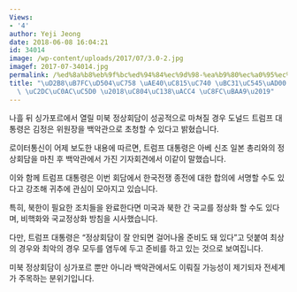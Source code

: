 ```yaml
---
Views:
- '4'
author: Yeji Jeong
date: 2018-06-08 16:04:21
id: 34014
image: /wp-content/uploads/2017/07/3.0-2.jpg
imagef: 2017-07-34014.jpg
permalink: /%ed%8a%b8%eb%9f%bc%ed%94%84%ec%9d%98-%ea%b9%80%ec%a0%95%ec%9d%80-%eb%b0%b1%ec%95%85%ea%b4%80-%ec%b4%88%ec%b2%ad-%ec%8b%9c%ec%82%ac%ec%97%90-%ec%a0%84%ec%84%b8%ea%b3%84-%ec%a3%bc%eb%aa%a9/
title: "\uD2B8\uB7FC\uD504\uC758 \uAE40\uC815\uC740 \uBC31\uC545\uAD00 \uCD08\uCCAD\
  \ \uC2DC\uC0AC\uC5D0 \u2018\uC804\uC138\uACC4 \uC8FC\uBAA9\u2019"
---
```


나흘 뒤 싱가포르에서 열릴 미북 정상회담이 성공적으로 마쳐질 경우 도널드 트럼프 대통령은 김정은 위원장을 백악관으로 초청할 수 있다고 밝혔습니다.

로이터통신이 어제 보도한 내용에 따르면, 트럼프 대통령은 아베 신조 일본 총리와의 정상회담을 마친 후 백악관에서 가진 기자회견에서 이같이 말했습니다.

이와 함께 트럼프 대통령은 이번 회담에서 한국전쟁 종전에 대한 합의에 서명할 수도 있다고 강조해 귀추에 관심이 모아지고 있습니다.

특히, 북한이 필요한 조치들을 완료한다면 미국과 북한 간 국교를 정상화 할 수도 있다며, 비핵화와 국교정상화 방침을 시사했습니다.

다만, 트럼프 대통령은 “정상회담이 잘 안되면 걸어나올 준비도 돼 있다”고 덧붙여 최상의 경우와 최악의 경우 모두를 염두에 두고 준비를 하고 있는 것으로 보여집니다.

미북 정상회담이 싱가포르 뿐만 아니라 백악관에서도 이뤄질 가능성이 제기되자 전세계가 주목하는 분위기입니다.